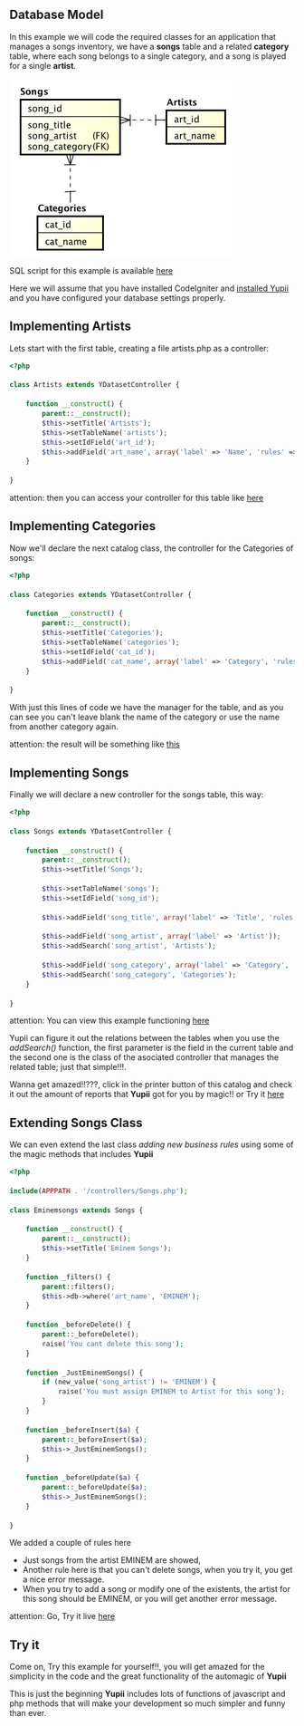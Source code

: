 ## Database Model

In this example we will code the required classes for an application that manages a songs inventory,
we have a **songs** table and a related **category** table, where each song belongs to a single category,
and a song is played for a single **artist**.

![er](./img/er.png)

SQL script for this example is available [here](./songs.zip)

Here we will assume that you have installed CodeIgniter and [installed Yupii](install.md) and you have configured your database settings properly.

## Implementing Artists

Lets start with the first table, creating a file artists.php as a controller:

```php
<?php

class Artists extends YDatasetController {

    function __construct() {
        parent::__construct();
        $this->setTitle('Artists');
        $this->setTableName('artists');
        $this->setIdField('art_id');
        $this->addField('art_name', array('label' => 'Name', 'rules' => 'required'));
    }

}
```

attention: then you can access your controller for this table like [here](http://analisis911.aexiuv.com/index.php/artists)

## Implementing Categories

Now we'll declare the next catalog class, the controller for the Categories of songs:

```php
<?php

class Categories extends YDatasetController {

    function __construct() {
        parent::__construct();
        $this->setTitle('Categories');
        $this->setTableName('categories');
        $this->setIdField('cat_id');
        $this->addField('cat_name', array('label' => 'Category', 'rules' => 'required|is_unique'));
    }

}
```

With just this lines of code we have the manager for the table, and as you can see you can't leave blank the name of the category or use the name from another category again.

attention: the result will be something like [this](https://analisis911.aexiuv.com/index.php/categories)

## Implementing Songs

Finally we will declare a new controller for the songs table, this way:

```php
<?php

class Songs extends YDatasetController {

    function __construct() {
        parent::__construct();
        $this->setTitle('Songs');

        $this->setTableName('songs');
        $this->setIdField('song_id');

        $this->addField('song_title', array('label' => 'Title', 'rules' => 'required'));

        $this->addField('song_artist', array('label' => 'Artist'));
        $this->addSearch('song_artist', 'Artists');

        $this->addField('song_category', array('label' => 'Category', 'rules' => 'required'));
        $this->addSearch('song_category', 'Categories');
    }

}
```

attention: You can view this example functioning [here](http://analisis911.aexiuv.com/index.php/songs)

Yupii can figure it out the relations between the tables when you use the _addSearch()_ function, the first parameter is the field in the current table and the second one is the class of the asociated controller that manages the related table; just that simple!!!.

Wanna get amazed!!???, click in the printer button of this catalog and check it out the amount of reports that **Yupii** got for you by magic!! or Try it [here](http://analisis911.aexiuv.com/index.php/songs/report)

## Extending Songs Class

We can even extend the last class _adding new business rules_ using some of the magic methods that includes **Yupii**

```php
<?php

include(APPPATH . '/controllers/Songs.php');

class Eminemsongs extends Songs {

    function __construct() {
        parent::__construct();
        $this->setTitle('Eminem Songs');
    }

    function _filters() {
        parent::filters();
        $this->db->where('art_name', 'EMINEM');
    }

    function _beforeDelete() {
        parent::_beforeDelete();
        raise('You cant delete this song');
    }

    function _JustEminemSongs() {
        if (new_value('song_artist') != 'EMINEM') {
            raise('You must assign EMINEM to Artist for this song');
        }
    }

    function _beforeInsert($a) {
        parent::_beforeInsert($a);
        $this->_JustEminemSongs();
    }

    function _beforeUpdate($a) {
        parent::_beforeUpdate($a);
        $this->_JustEminemSongs();
    }

}
```

We added a couple of rules here

- Just songs from the artist EMINEM are showed,
- Another rule here is that you can't delete songs, when you try it, you get a nice error message.
- When you try to add a song or modify one of the existents, the artist for this song should be EMINEM, or you will get another error message.

attention: Go, Try it live [here](http://analisis911.aexiuv.com/index.php/eminemsongs)

## Try it

Come on, Try this example for yourself!!, you will get amazed for the simplicity in the code and the great functionality of the automagic of **Yupii**

This is just the beginning **Yupii** includes lots of functions of javascript and php methods that will make your development so much simpler and funny than ever.

<script>
$(function() {
 $(document.links).filter(function() {
     return this.hostname != window.location.hostname;
 }).attr('target', '_blank');
 });
</script>
